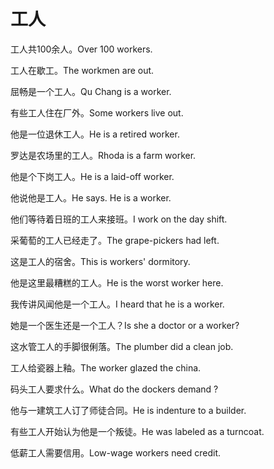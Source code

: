# 工人

<p><span class="chinese">工人共100余人。</span><span class="english">Over 100 workers.</span></p>

<p><span class="chinese">工人在歇工。</span><span class="english">The workmen are out.</span></p>

<p><span class="chinese">屈畅是一个工人。</span><span class="english">Qu Chang is a worker.</span></p>

<p><span class="chinese">有些工人住在厂外。</span><span class="english">Some workers live out.</span></p>

<p><span class="chinese">他是一位退休工人。</span><span class="english">He is a retired worker.</span></p>

<p><span class="chinese">罗达是农场里的工人。</span><span class="english">Rhoda is a farm worker.</span></p>

<p><span class="chinese">他是个下岗工人。</span><span class="english">He is a laid-off worker.</span></p>

<p><span class="chinese">他说他是工人。</span><span class="english">He says. He is a worker.</span></p>

<p><span class="chinese">他们等待着日班的工人来接班。</span><span class="english">I work on the day shift.</span></p>

<p><span class="chinese">采葡萄的工人已经走了。</span><span class="english">The grape-pickers had left.</span></p>

<p><span class="chinese">这是工人的宿舍。</span><span class="english">This is workers' dormitory.</span></p>

<p><span class="chinese">他是这里最糟糕的工人。</span><span class="english">He is the worst worker here.</span></p>

<p><span class="chinese">我传讲风闻他是一个工人。</span><span class="english">I heard that he is a worker.</span></p>

<p><span class="chinese">她是一个医生还是一个工人？</span><span class="english">Is she a doctor or a worker?</span></p>

<p><span class="chinese">这水管工人的手脚很俐落。</span><span class="english">The plumber did a clean job.</span></p>

<p><span class="chinese">工人给瓷器上釉。</span><span class="english">The worker glazed the china.</span></p>

<p><span class="chinese">码头工人要求什么。</span><span class="english">What do the dockers demand ?</span></p>

<p><span class="chinese">他与一建筑工人订了师徒合同。</span><span class="english">He is indenture to a builder.</span></p>

<p><span class="chinese">有些工人开始认为他是一个叛徒。</span><span class="english">He was labeled as a turncoat.</span></p>

<p><span class="chinese">低薪工人需要信用。</span><span class="english">Low-wage workers need credit.</span></p>

